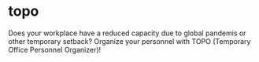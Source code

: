 # topo
Does your workplace have a reduced capacity due to global pandemis or other temporary setback? Organize your personnel with TOPO (Temporary Office Personnel Organizer)!
